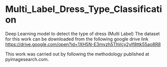# Multi_Label_Dress_Type_Classification
Deep Learning model to detect the type of dress (Multi Label)
The dataset for this work can be downloaded from the following google drive link
https://drive.google.com/open?id=1XH5N-E3myzh5ThVcy2ylf8ttk55ao8R8

This work was carried out by following the methodology published at pyimagesearch.com. 
